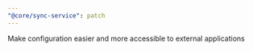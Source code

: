 ```yaml
---
"@core/sync-service": patch
---
```


Make configuration easier and more accessible to external applications
